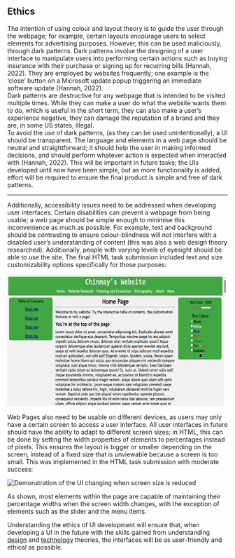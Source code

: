 Ethics
---
The intention of using colour and layout theory is to guide the user through the webpage; for example, certain layouts encourage users to select elements for advertising purposes. However, this can be used maliciously, through dark patterns. Dark patterns involve the designing of a user interface to manipulate users into performing certain actions such as buying insurance with their purchase or signing up for recurring bills (Hannah, 2022). They are employed by websites frequently; one example is the ‘close’ button on a Microsoft update popup triggering an immediate software update (Hannah, 2022).  
Dark patterns are destructive for any webpage that is intended to be visited multiple times.  While they can make a user do what the website wants them to do, which is useful in the short term, they can also make a user’s experience negative, they can damage the reputation of a brand and they are, in some US states, illegal.  
To avoid the use of dark patterns, (as they can be used unintentionally), a UI should be transparent. The language and elements in a web page should be neutral and straightforward; it should help the user in making informed decisions, and should perform whatever action is expected when interacted with (Hannah, 2022). This will be important in future tasks; the UIs developed until now have been simple, but as more functionality is added, effort will be required to ensure the final product is simple and free of dark patterns.
___

Additionally, accessibility issues need to be addressed when developing user interfaces. Certain disabilities can prevent a webpage from being usable; a web page should be simple enough to minimise this inconvenience as much as possible. For example, text and background should be contrasting to ensure colour-blindness will not interfere with a disabled user’s understanding of content (this was also a web design theory researched). Additionally, people with varying levels of eyesight should be able to use the site. The final HTML task submission included text and size customizability options specifically for those purposes: 

<img src="Resources/textCustomize.gif" width="500" height="300" alt="Demonstration of the text and colour changing properties of the final assessment piece">

Web Pages also need to be usable on different devices, as users may only have a certain screen to access a user interface. All user interfaces in future should have the ability to adapt to different screen sizes; in HTML, this can be done by setting the width properties of elements to percentages instead of pixels. This ensures the layout is bigger or smaller depending on the screen, instead of a fixed size that is unviewable because a screen is too small. This was implemented in the HTML task submission with moderate success:

<img src="Resources/adaptability.gif" width="500" height="300" alt="Demonstration of the UI changing when screen size is reduced">

As shown, most elements within the page are capable of maintaining their percentage widths when the screen width changes, with the exception of elements such as the slider and the menu items.

Understanding the ethics of UI development will ensure that, when developing a UI in the future with the skills gained from understanding [design](/UI%20Design%20And%20Layout/UIDesignAndLayout.md) and [technology](/DTProgS2Assignment2/Technologies/technologies.md) theories, the interfaces will be as user-friendly and ethical as possible. 
